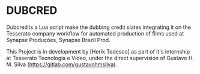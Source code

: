 # DUBCRED

Dubcred is a Lua script make the dubbing credit slates integrating it on the Tesserato company workflow for automated production of films used at Synapse Produções, Synapse Brazil Prod.

This Project is in development by [Herik Tedesco] as part of it's internship at Tesserato Tecnologia e Vídeo, under the direct supervision of Gustavo H. M. Silva (https://gitlab.com/gustavohmsilva).

